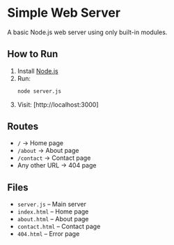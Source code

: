 # Simple Web Server

A basic Node.js web server using only built-in modules.

## How to Run

1. Install [Node.js](https://nodejs.org/)
2. Run:
   ```bash
   node server.js
   ```
3. Visit: [http://localhost:3000]

## Routes

- `/` → Home page
- `/about` → About page
- `/contact` → Contact page
- Any other URL -> 404 page

## Files

- `server.js` – Main server
- `index.html` – Home page
- `about.html` – About page
- `contact.html` – Contact page
- `404.html` – Error page
